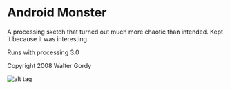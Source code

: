 # Android Monster

A processing sketch that turned out much more chaotic than intended. Kept it because it was interesting. 

Runs with processing 3.0

Copyright 2008 Walter Gordy

![alt tag](https://github.com/s4lt3d/android_monster/blob/master/preview.png?raw=true)

